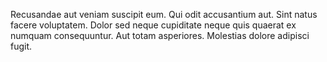 Recusandae aut veniam suscipit eum. Qui odit accusantium aut. Sint natus facere voluptatem. Dolor sed neque cupiditate neque quis quaerat ex numquam consequuntur. Aut totam asperiores. Molestias dolore adipisci fugit.